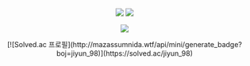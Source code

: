 ### 
<div align="center">
  <p>
    <img src="https://img.shields.io/badge/Java-007396?style=flat&logo=Java&logoColor=white" />
    <img src="https://img.shields.io/badge/Spring-6DB33F?style=flat&logo=Spring&logoColor=white"/>
  </p> 
  <p>
    <img src="https://img.shields.io/badge/HTML5-E34F26?style=flat&logo=HTML5&logoColor=white" />
</div>


<div align="center">
  [![Solved.ac
  프로필](http://mazassumnida.wtf/api/mini/generate_badge?boj=jiyun_98)](https://solved.ac/jiyun_98)
</div>               

<!--
**jiyunlog/jiyunlog** is a ✨ _special_ ✨ repository because its `README.md` (this file) appears on your GitHub profile.

Here are some ideas to get you started:

- 🔭 I’m currently working on ...
- 🌱 I’m currently learning ...
- 👯 I’m looking to collaborate on ...
- 🤔 I’m looking for help with ...
- 💬 Ask me about ...
- 📫 How to reach me: ...
- 😄 Pronouns: ...
- ⚡ Fun fact: ...
-->
